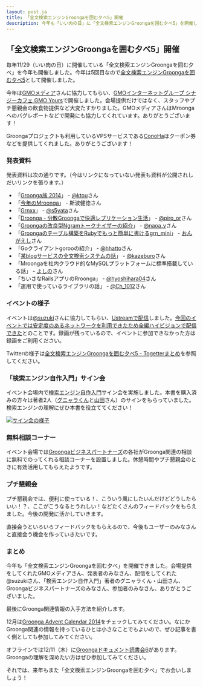 ```yaml
---
layout: post.ja
title: 「全文検索エンジンGroongaを囲む夕べ5」開催
description: 今年も「いい肉の日」に「全文検索エンジンGroongaを囲む夕べ5」を開催しました！
---
```


## 「全文検索エンジンGroongaを囲む夕べ5」開催

毎年11/29（いい肉の日）に開催している「全文検索エンジンGroongaを囲む夕べ」を今年も開催しました。今年は5回目なので[全文検索エンジンGroongaを囲む夕べ5](http://groonga.doorkeeper.jp/events/15816)として開催しました。

今年は[GMOメディア](http://www.gmo-media.jp/)さんに協力してもらい、[GMOインターネットグループ シナジーカフェ GMO Yours](http://yours.gmo.jp/)で開催しました。会場提供だけではなく、スタッフやプチ懇親会の飲食物提供など大変たすかりました。GMOメディアさんはMroongaへのバグレポートなどで開発にも協力してくれています。ありがとうございます！

Groongaプロジェクトも利用しているVPSサービスである[ConoHa](https://www.conoha.jp/)はクーポン券などを提供してくれました。ありがとうございます！

### 発表資料

発表資料は次の通りです。（今はリンクになっていない発表も資料が公開されしだいリンクを張ります。）

  * 「[Groonga族 2014](http://slide.rabbit-shocker.org/authors/kou/groonga-night-5/)」 - [@ktou](https://twitter.com/ktou)さん
  * 「[今年のMroonga](http://www.slideshare.net/Kentoku/mroonga-20141129)」 - 斯波健徳さん
  * 「[Grnxx](http://www.slideshare.net/s5yata/2014-1129-grnxx)」 - [@s5yata](https://twitter.com/s5yata)さん
  * 「[Droonga - 分散Groongaで快適レプリケーション生活](http://www.slideshare.net/pirooutsiderreflex/droonga-asgroongawithreplicationdroongaasgroongawithreplication)」 - [@piro_or](https://twitter.com/piro_or)さん
  * 「[Groongaの改良型Ngramトークナイザーの紹介](http://slide.rabbit-shocker.org/authors/naoa/groonga-night-5-naoa/)」 - [@naoa_y](https://twitter.com/naoa_y)さん
  * 「[Groongaのテーブル構築をRubyでもっと簡単に書けるgrn_mini](http://ongaeshi.me/slide/grn_mini-groonga05/)」 - [おんがえし](https://twitter.com/ongaeshi/)さん
  * 「Goクライアントgorooの紹介」 - [@hhatto](https://twitter.com/hhatto)さん
  * 「[某blogサービスの全文検索システムの話](http://www.slideshare.net/kazeburo/mroonga-in-ablogservice)」 - [@kazeburo](https://twitter.com/kazeburo)さん
  * 「Mroongaを社内クラウド的なMySQLプラットフォームに標準搭載している話」 - [よしの](https://twitter.com/y055ie)さん
  * 「ちいさなRailsアプリのRroonga」 - [@hyoshihara04](https://twitter.com/hyoshihara04)さん
  * 「運用で使っているライブラリの話」 - [@Ch_1012](https://twitter.com/Ch_1012)さん

### イベントの様子

イベントは[@suzuki](https://twitter.com/suzuki/)さんに協力してもらい、[Ustreamで配信](http://www.ustream.tv/channel/groonga-night)しました。[今回のイベントでは安定度のあるネットワークを利用できたため全編ハイビジョンで配信できた](http://suzuki.tdiary.net/20141129.html#p01)とのことです。録画が残っているので、イベントに参加できなかった方は録画をご利用ください。

Twitterの様子は[全文検索エンジンGroongaを囲む夕べ5 - Togetterまとめ](http://togetter.com/li/752124)を参照してください。

### 「検索エンジン自作入門」サイン会

イベント会場内で[検索エンジン自作入門](www.amazon.co.jp/dp/4774167533)サイン会を実施しました。本書を購入済みの方々は著者2人（[グニャラくん](http://twitter.com/tasukuchan)と[山田](http://twitter.com/feeblefakie)さん）のサインをもらっていました。検索エンジンの理解にぜひ本書を役立ててください！

[![サイン会の様子](http://p.twpl.jp/show/orig/rbSzP)](https://twitter.com/dentomo/status/538577627150172160)

### 無料相談コーナー

イベント会場では[Groongaビジネスパートナーズ](http://groonga.biz/)の各社がGroonga関連の相談に無料でのってくれる相談コーナーを設置しました。休憩時間やプチ懇親会のときに有効活用してもらえたようです。

### プチ懇親会

プチ懇親会では、便利に使っている！、こういう風にしたいんだけどどうしたらいい！？、ここがこうなるとうれしい！などたくさんのフィードバックをもらえました。今後の開発に活かしていきます。

直接会うといろいろフィードバックをもらえるので、今後もユーザーのみなさんと直接会う機会を作っていきたいです。

### まとめ

今年も「全文検索エンジンGroongaを囲む夕べ」を開催できました。会場提供をしてくれたGMOメディアさん、発表者のみなさん、配信をしてくれた@suzukiさん、「検索エンジン自作入門」著者のグニャラくん・山田さん、Groongaビジネスパートナーズのみなさん、参加者のみなさん、ありがとうございました。

最後にGroonga関連情報の入手方法を紹介します。

12月は[Groonga Advent Calendar 2014](http://qiita.com/advent-calendar/2014/groonga)をチェックしてみてください。なにかGroonga関連の情報を持っているひとは小さなことでもよいので、ぜひ記事を書く側としても参加してみてください。

オフラインでは12/11（木）に[Groongaドキュメント読書会6](http://groonga.doorkeeper.jp/events/17229)があります。Groongaの理解を深めたい方はぜひ参加してみてください。

それでは、来年もまた「全文検索エンジンGroongaを囲む夕べ」でお会いしましょう！
